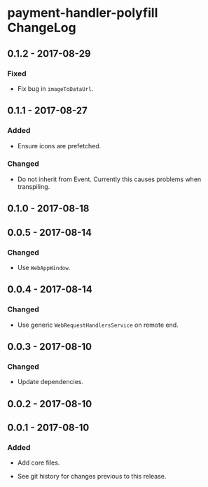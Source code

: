 # payment-handler-polyfill ChangeLog

## 0.1.2 - 2017-08-29

### Fixed
- Fix bug in `imageToDataUrl`.

## 0.1.1 - 2017-08-27

### Added
- Ensure icons are prefetched.

### Changed
- Do not inherit from Event. Currently this causes problems
  when transpiling.

## 0.1.0 - 2017-08-18

## 0.0.5 - 2017-08-14

### Changed
- Use `WebAppWindow`.

## 0.0.4 - 2017-08-14

### Changed
- Use generic `WebRequestHandlersService` on remote end.

## 0.0.3 - 2017-08-10

### Changed
- Update dependencies.

## 0.0.2 - 2017-08-10

## 0.0.1 - 2017-08-10

### Added
- Add core files.

- See git history for changes previous to this release.
